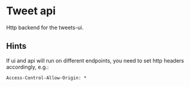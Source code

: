 # Tweet api

Http backend for the tweets-ui.

## Hints

If ui and api will run on different endpoints, you need to set http headers accordingly, e.g.:
```
Access-Control-Allow-Origin: *
```

